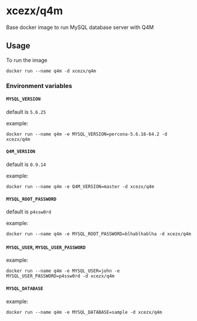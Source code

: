 # xcezx/q4m

Base docker image to run MySQL database server with Q4M

## Usage

To run the image

```
docker run --name q4m -d xcezx/q4m
```
### Environment variables

#### `MYSQL_VERSION`

default is `5.6.25`

example:

    docker run --name q4m -e MYSQL_VERSION=percona-5.6.16-64.2 -d xcezx/q4m

#### `Q4M_VERSION`

default is `0.9.14`

example:

    docker run --name q4m -e Q4M_VERSION=master -d xcezx/q4m

#### `MYSQL_ROOT_PASSWORD`

default is `p4ssw0rd`

example:

    docker run --name q4m -e MYSQL_ROOT_PASSWORD=blhablhablha -d xcezx/q4m

#### `MYSQL_USER`, `MYSQL_USER_PASSWORD`

example:

    docker run --name q4m -e MYSQL_USER=john -e MYSQL_USER_PASSWORD=p4ssw0rd -d xcezx/q4m

#### `MYSQL_DATABASE`

example:

    docker run --name q4m -e MYSQL_DATABASE=sample -d xcezx/q4m
